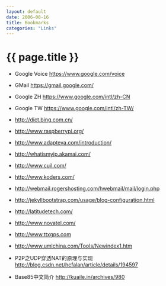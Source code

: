 ```yaml
---
layout: default
date: 2006-08-16
title: Bookmarks
categories: "Links"
---
```


# {{ page.title }}

- Google Voice <https://www.google.com/voice>
- GMail <https://gmail.google.com/>
- Google ZH <https://www.google.com/intl/zh-CN>
- Google TW <https://www.google.com/intl/zh-TW/>
- <http://dict.bing.com.cn/>
- <http://www.raspberrypi.org/>
- <http://www.adapteva.com/introduction/> 
- <http://whatismyip.akamai.com/>
- <http://www.cuil.com/>
- <http://www.koders.com/>
- <http://webmail.rogershosting.com/hwebmail/mail/login.php>
- <http://jekyllbootstrap.com/usage/blog-configuration.html>

- <http://latitudetech.com/>
- <http://www.novatel.com/>
- <http://www.ttxgps.com>
- <http://www.umlchina.com/Tools/Newindex1.htm>


- P2P之UDP穿透NAT的原理与实现 <http://blog.csdn.net/hcfalan/article/details/194597>
- Base85中文简介 <http://kuaile.in/archives/980>